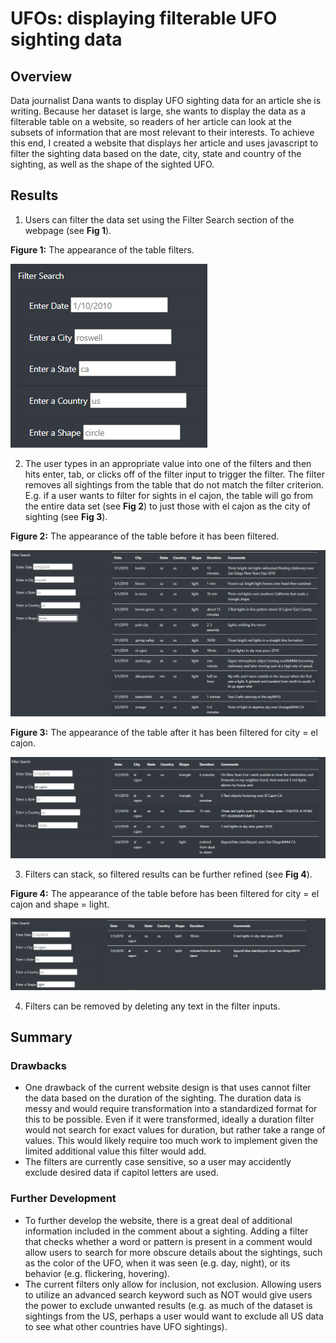 # UFOs: displaying filterable UFO sighting data

## Overview
Data journalist Dana wants to display UFO sighting data for an article she is writing.  Because her dataset is large, she wants to display the data as a filterable table on a website, so readers of her article can look at the subsets of information that are most relevant to their interests.  To achieve this end, I created a website that displays her article and uses javascript to filter the sighting data based on the date, city, state and country of the sighting, as well as the shape of the sighted UFO.

## Results
1) Users can filter the data set using the Filter Search section of the webpage (see **Fig 1**).

**Figure 1:** The appearance of the table filters.

![filters](Resources/filter_search.png)

2) The user types in an appropriate value into one of the filters and then hits enter, tab, or clicks off of the filter input to trigger the filter.  The filter removes all sightings from the table that do not match the filter criterion.  E.g. if a user wants to filter for sights in el cajon, the table will go from the entire data set (see **Fig 2**) to just those with el cajon as the city of sighting (see **Fig 3**).

**Figure 2:** The appearance of the table before it has been filtered.

![unfiltered-data](Resources/pre_filter.png)


**Figure 3:** The appearance of the table after it has been filtered for city = el cajon.

![el-cajon-data](Resources/post_filter.png)

3) Filters can stack, so filtered results can be further refined (see **Fig 4**).

**Figure 4:** The appearance of the table before has been filtered for city = el cajon and shape = light.

![el-cajon-light-data](Resources/post_filter_2.png)

4) Filters can be removed by deleting any text in the filter inputs.


## Summary
### Drawbacks
- One drawback of the current website design is that uses cannot filter the data based on the duration of the sighting.  The duration data is messy and would require transformation into a standardized format for this to be possible.  Even if it were transformed, ideally a duration filter would not search for exact values for duration, but rather take a range of values.  This would likely require too much work to implement given the limited additional value this filter would add.
- The filters are currently case sensitive, so a user may accidently exclude desired data if capitol letters are used. 
### Further Development
- To further develop the website, there is a great deal of additional information included in the comment about a sighting.  Adding a filter that checks whether a word or pattern is present in a comment would allow users to search for more obscure details about the sightings, such as the color of the UFO, when it was seen (e.g. day, night), or its behavior (e.g. flickering, hovering).
- The current filters only allow for inclusion, not exclusion.  Allowing users to utilize an advanced search keyword such as NOT would give users the power to exclude unwanted results (e.g. as much of the dataset is sightings from the US, perhaps a user would want to exclude all US data to see what other countries have UFO sightings).
